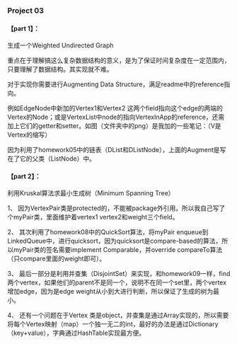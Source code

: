 ### Project 03

#### 【part 1】：

生成一个Weighted Undirected Graph

重点在于理解搞这么复杂数据结构的意义，是为了保证时间复杂度在一定范围内，只要理解了数据结构。其实现就不难。

对于实现你需要进行Augmenting Data Structure，满足readme中的reference指向。

例如EdgeNode中新加的Vertex1和Vertex2 这两个field指向这个edge的两端的Vertex的Node；或是VertexList中node的指向VertexInApp的reference，还需加上它们的getter和setter。如图（文件夹中的png）是我加的一些笔记：（V是Vertex的缩写）


因为利用了homework05中的链表（DList和DListNode），上面的Augment是写在了它的父类（ListNode）中。

#### 【part 2】：
利用Kruskal算法求最小生成树（Minimum Spanning Tree）

1、
因为VertexPair类是protected的，不能被package外引用。所以我自己写了个myPair类，里面维护着vertex1 vertex2和weight三个field。

2、
其次利用了homework08中的QuickSort算法，将myPair enqueue到LinkedQueue中，进行quicksort，因为quicksort是compare-based的算法，所以myPair类的签名需要implement Comparable，并override
compareTo算法（只compare里面的weight即可）。

3、
最后一部分是利用并查集（DisjointSet）来实现，和homework09一样，find两个vertex，如果他们的parent不是同一个，说明不在同一个set里，两个vertex增加edge，因为是edge weight从小到大进行判断，所以保证了生成的树为最小。

4、
还有一个问题在于Vertex 类是object，并查集是通过Array实现的，所以需要将每个Vertex映射（map）一个独一无二的int，最好的办法是通过Dictionary（key+value），字典通过HashTable实现最方便。
